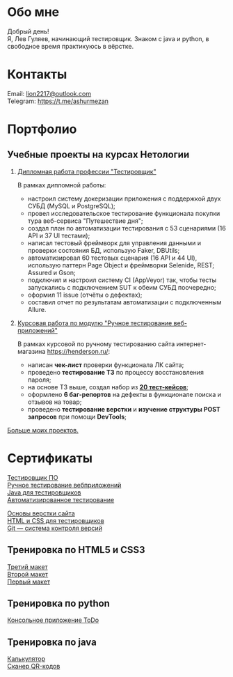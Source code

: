 # Обо мне

Добрый день!  
Я, Лев Гуляев, начинающий тестировщик. Знаком с java и python, в свободное время практикуюсь в вёрстке.

# Контакты
     
Email: lion2217@outlook.com   
Telegram: https://t.me/ashurmezan

# Портфолио

## Учебные проекты на курсах Нетологии

1. [Дипломная работа профессии "Тестировщик"](https://github.com/AshurMezan/NETOLOGY-Diploma-QA)  
   
   В рамках дипломной работы:

    - настроил систему докеризации приложения с поддержкой двух СУБД (MySQL и PostgreSQL);
    - провел исследовательское тестирование функционала покупки тура веб-сервиса "Путешествие дня";
    - создал план по автоматизации тестирования с 53 сценариями (16 API и 37 UI тестами);
    - написал тестовый фреймворк для управления данными и проверки состояния БД, использую Faker, DBUtils;
    - автоматизировал 60 тестовых сценария (16 API и 44 UI), использую паттерн Page Object и фреймворки Selenide, REST; Assured и Gson;
    - подключил и настроил систему CI (AppVeyor) так, чтобы тесты запускались с подключением SUT к обеим СУБД поочередно;
    - оформил 11 issue (отчёты о дефектах);
    - составил отчет по результатам автоматизации с подключенным Allure.

2. [Курсовая работа по модулю "Ручное тестирование веб-приложений"](https://docs.google.com/spreadsheets/d/1UjjFNA7OT7kXurw8TPeNUZR19ra8ypgkY5rLDAOQs6k/edit#gid=0)

    В рамках курсовой по ручному тестированию сайта интернет-магазина https://henderson.ru/:

    - написан **чек-лист** проверки функционала ЛК сайта; 
    - проведено **тестирование ТЗ** по процессу восстановления пароля;
    - на основе ТЗ выше, создал набор из [**20 тест-кейсов**](https://docs.google.com/spreadsheets/d/1T1QCiOia6EQ_iDKpoz7vM6OOI4tZ3TTeW9Si1Mlvlsw/edit#gid=0);
    - оформлено **6 баг-репортов** на дефекты в функционале поиска и отзывов на товар;
    - проведено **тестирование верстки** и **изучение структуры POST запросов** при помощи **DevTools**;
 
[Больше моих проектов.](https://github.com/AshurMezan?tab=repositories) 

# Сертификаты

[Тестировщик ПО](pdf/certificateQA.pdf)  
[Ручное тестирование вебприложений](https://github.com/AshurMezan/AshurMezan/blob/main/pdf/Manual%20testing%20of%20web%20applications.pdf)  
[Java для тестировщиков](pdf/certificateJAVA.pdf)  
[Автоматизированное тестирование](https://github.com/AshurMezan/AshurMezan/blob/main/pdf/AutoTest.pdf)   

[Основы верстки сайта](pdf/certificateHTML.pdf)  
[HTML и CSS для тестировщиков](pdf/HTMLandCSS.pdf)  
[Git — система контроля версий](pdf/certificateGIT.pdf)

## Тренировка по HTML5 и CSS3
  
[Третий макет](https://ashurmezan.github.io/HTML-and-CSS-maket-3/)  
[Второй макет](https://ashurmezan.github.io/training-site-2/)  
[Первый макет](https://ashurmezan.github.io/Ashur-Mezan-Training-website/)

## Тренировка по python
[Консольное приложение ToDo](https://github.com/AshurMezan/python-TuDo)

## Тренировка по java
[Калькулятор](https://github.com/AshurMezan/java-calculator)  
[Сканер QR-кодов](https://github.com/AshurMezan/android-studio-scanner-QR-cod)
